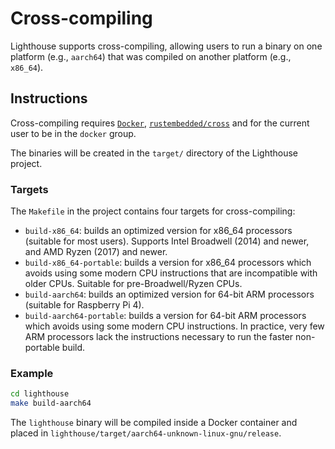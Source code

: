 # Cross-compiling

Lighthouse supports cross-compiling, allowing users to run a binary on one
platform (e.g., `aarch64`) that was compiled on another platform (e.g.,
`x86_64`).


## Instructions

Cross-compiling requires [`Docker`](https://docs.docker.com/engine/install/),
[`rustembedded/cross`](https://github.com/rust-embedded/cross) and for the
current user to be in the `docker` group.

The binaries will be created in the `target/` directory of the Lighthouse
project.

### Targets

The `Makefile` in the project contains four targets for cross-compiling:

- `build-x86_64`: builds an optimized version for x86_64 processors (suitable for most users).
  Supports Intel Broadwell (2014) and newer, and AMD Ryzen (2017) and newer.
- `build-x86_64-portable`: builds a version for x86_64 processors which avoids using some modern CPU
  instructions that are incompatible with older CPUs. Suitable for pre-Broadwell/Ryzen CPUs.
- `build-aarch64`: builds an optimized version for 64-bit ARM processors
	(suitable for Raspberry Pi 4).
- `build-aarch64-portable`: builds a version for 64-bit ARM processors which avoids using some
  modern CPU instructions. In practice, very few ARM processors lack the instructions necessary to
  run the faster non-portable build.

### Example

```bash
cd lighthouse
make build-aarch64
```

The `lighthouse` binary will be compiled inside a Docker container and placed
in `lighthouse/target/aarch64-unknown-linux-gnu/release`.
